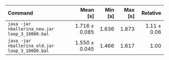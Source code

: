 | Command | Mean [s] | Min [s] | Max [s] | Relative |
|:---|---:|---:|---:|---:|
| `java -jar nballerina_new.jar loop_3_10000.bal` | 1.716 ± 0.085 | 1.636 | 1.873 | 1.11 ± 0.06 |
| `java -jar nballerina_old.jar loop_3_10000.bal` | 1.550 ± 0.045 | 1.466 | 1.617 | 1.00 |
